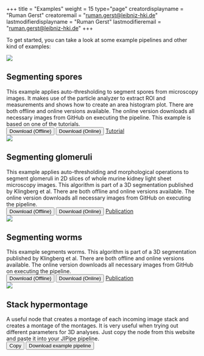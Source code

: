 +++
title = "Examples"
weight = 15
type="page"
creatordisplayname = "Ruman Gerst"
creatoremail = "ruman.gerst@leibniz-hki.de"
lastmodifierdisplayname = "Ruman Gerst"
lastmodifieremail = "ruman.gerst@leibniz-hki.de"
+++

To get started, you can take a look at some example pipelines and other kind of examples:

<div class="examples-container">
  <div class="examples">
    <div>
      <img src="/img/examples/example-spores.png" />
      <div class="feature-description">
        <h2>Segmenting spores</h2>
        <span>This example applies auto-thresholding to segment spores from microscopy images.
        It makes use of the particle analyzer to extract ROI and measurements and shows how to create an area histogram plot.
        There are both offline and online versions available. The online version downloads all necessary images from GitHub on executing the pipeline.
        This example is based on one of the tutorials.</span>
      </div>
      <div class="downloads">
        <button class="btn btn-default btn-success" type="button" onclick="alert('Sorry, the download is not available, yet!')"> <i class="fa fa-download"></i> Download (Offline)</button>
        <button class="btn btn-default btn-success" type="button" onclick="alert('Sorry, the download is not available, yet!')"> <i class="fa fa-download"></i> Download (Online)</button>
        <a class="btn btn-default" href="/tutorials/analysis"> <i class="fa fa-graduation-cap"></i> Tutorial</a>
      </div>
    </div>
    <div>
      <img src="/img/examples/example-glomeruli.png" />
      <div class="feature-description">
        <h2>Segmenting glomeruli</h2>
        <span>This example applies auto-thresholding and morphological operations to segment glomeruli in 2D slices of whole murine kidney light sheet microscopy images. This algorithm is part
        of a 3D segmentation published by Klingberg et al. There are both offline and online versions available. The online version downloads all necessary images from GitHub on executing the pipeline.</span>
      </div>
      <div class="downloads">
        <button class="btn btn-default btn-success" type="button" onclick="alert('Sorry, the download is not available, yet!')"> <i class="fa fa-download"></i> Download (Offline)</button>
        <button class="btn btn-default btn-success" type="button" onclick="alert('Sorry, the download is not available, yet!')"> <i class="fa fa-download"></i> Download (Online)</button>
        <a class="btn btn-default" href="https://pubmed.ncbi.nlm.nih.gov/27487796/" target="_blank"> <i class="fa fa-paragraph"></i> Publication</a>
      </div>
    </div>
    <div>
      <img src="/img/examples/example-unknown.png" />
      <div class="feature-description">
        <h2>Segmenting worms</h2>
        <span>This example segments worms. This algorithm is part
        of a 3D segmentation published by Klingberg et al. There are both offline and online versions available. The online version downloads all necessary images from GitHub on executing the pipeline.</span>
      </div>
      <div class="downloads">
        <button class="btn btn-default btn-success" type="button" onclick="alert('Sorry, the download is not available, yet!')"> <i class="fa fa-download"></i> Download (Offline)</button>
        <button class="btn btn-default btn-success" type="button" onclick="alert('Sorry, the download is not available, yet!')"> <i class="fa fa-download"></i> Download (Online)</button>
        <a class="btn btn-default" href="https://pubmed.ncbi.nlm.nih.gov/27487796/" target="_blank"> <i class="fa fa-paragraph"></i> Publication</a>
      </div>
    </div>
    <div>
      <img src="/img/examples/example-unknown.png" />
      <div class="feature-description">
        <h2>Stack hypermontage</h2>
        <span>A useful node that creates a montage of each incoming image stack and creates a montage of the montages. It is very useful when trying out different parameters for 3D analyses.
        Just copy the node from this website and paste it into your JIPipe pipeline.</span>
      </div>
      <div class="downloads">
        <button class="btn btn-default btn-success" type="button" onclick="copyMontageExample()"> <i class="fa fa-copy"></i> Copy</button>
        <button class="btn btn-default" type="button" onclick="alert('Sorry, the download is not available, yet!')"> <i class="fa fa-download"></i> Download example pipeline</button>
      </div>
    </div>
  </div>
</div>

<script type="text/javascript">
$(document).ready(function(){
  // Landing page slideshow
  $('.examples').slick({
    infinite: true,
    dots: true,
    slidesToShow: 3,
    slidesToScroll: 3,
    autoplay: true,
    autoplaySpeed: 10000,
    centerMode: true,
    centerPadding: '5rem',
    initialSlide: 1,
    responsive: [
      {
        breakpoint: 1024,
        settings: {
          slidesToShow: 1,
          slidesToScroll: 1
        }
      }
    ]
  });
});

function copyTextToClipboard(text, onsuccess) {
  if (!navigator.clipboard) {
    fallbackCopyTextToClipboard(text);
    return;
  }
 navigator.permissions.query({name:'geolocation'}).then(function(result) {
    if (result.state == "granted" || result.state == "prompt") {
      navigator.clipboard.writeText(text).then(function() {
        alert(onsuccess);
      }, function(err) {
        console.error('Async: Could not copy text: ', err);
      });
    }
    else {
      alert("Unable to copy to clipboard! You might be using an older browser that does not support this.");
    }
  });
}

function copyMontageExample() {
  var url = window.location.origin + '/examples/example-montage.json';
  fetch(url)
  .then(function(response) {
    response.text().then(text => copyTextToClipboard(text, "Copied the node to clipboard! Paste it into an existing JIPipe project."));
  });
}
</script>
